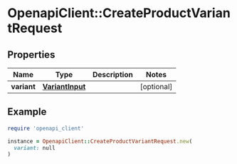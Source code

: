 # OpenapiClient::CreateProductVariantRequest

## Properties

| Name | Type | Description | Notes |
| ---- | ---- | ----------- | ----- |
| **variant** | [**VariantInput**](VariantInput.md) |  | [optional] |

## Example

```ruby
require 'openapi_client'

instance = OpenapiClient::CreateProductVariantRequest.new(
  variant: null
)
```

